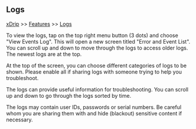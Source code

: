 ## Logs
[xDrip](../README.md) >> [Features](./Features_pages) >> [Logs](./Logs)  

To view the logs, tap on the top right menu button (3 dots) and choose "View Events Log".  This will open a new screen titled "Error and Event List".  You can scroll up and down to move through the logs to access older logs.  The newest logs are at the top.  

At the top of the screen, you can choose different categories of logs to be shown.  Please enable all if sharing logs with someone trying to help you troubleshoot.  

The logs can provide useful information for troubleshooting.  You can scroll up and down to go through the logs sorted by time.  

The logs may contain user IDs, passwords or serial numbers.  Be careful whom you are sharing them with and hide (blackout) sensitive content if necessary.  
